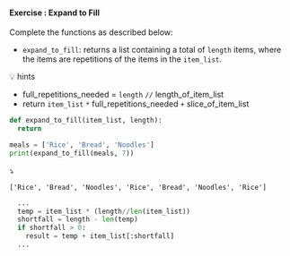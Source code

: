 #### Exercise : Expand to Fill

Complete the functions as described below:
* `expand_to_fill`: returns a list containing a total of `length` items, where the items are repetitions of the items in the `item_list`.

:bulb: hints
* full_repetitions_needed = `length` `//` length_of_item_list
* return `item_list` `*` full_repetitions_needed `+` slice_of_item_list
 

```python
def expand_to_fill(item_list, length):
  return

meals = ['Rice', 'Bread', 'Noodles']
print(expand_to_fill(meals, 7))
```
:arrow_heading_down:
  
```
['Rice', 'Bread', 'Noodles', 'Rice', 'Bread', 'Noodles', 'Rice']

```

<panel type="seamless" header="%%:bulb: partial solution%%">

```python
  ...
  temp = item_list * (length//len(item_list))
  shortfall = length - len(temp)
  if shortfall > 0:
    result = temp + item_list[:shortfall]
  ...
```
</panel>